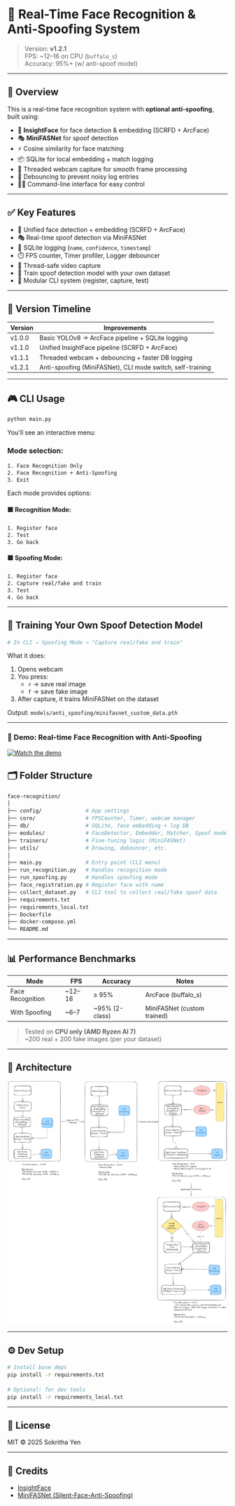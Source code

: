 # 🧠 Real-Time Face Recognition & Anti-Spoofing System

> Version: **v1.2.1**  
> FPS: ~12–16 on CPU (`buffalo_s`)  
> Accuracy: 95%+ (w/ anti-spoof model)

---

## 📌 Overview

This is a real-time face recognition system with **optional anti-spoofing**, built using:

- 🤖 **InsightFace** for face detection & embedding (SCRFD + ArcFace)
- 🎭 **MiniFASNet** for spoof detection
- ⚡ Cosine similarity for face matching
- 📦 SQLite for local embedding + match logging
- 🧵 Threaded webcam capture for smooth frame processing
- 🔁 Debouncing to prevent noisy log entries
- 🧑‍💻 Command-line interface for easy control

---

## ✅ Key Features

- 🧠 Unified face detection + embedding (SCRFD + ArcFace)
- 🎭 Real-time spoof detection via MiniFASNet
- 💾 SQLite logging (`name`, `confidence`, `timestamp`)
- ⏱️ FPS counter, Timer profiler, Logger debouncer
- 🔄 Thread-safe video capture
- 🚀 Train spoof detection model with your own dataset
- 🧩 Modular CLI system (register, capture, test)

---

## 🔄 Version Timeline

| Version  | Improvements                                                 |
|----------|--------------------------------------------------------------|
| v1.0.0   | Basic YOLOv8 → ArcFace pipeline + SQLite logging             |
| v1.1.0   | Unified InsightFace pipeline (SCRFD + ArcFace)               |
| v1.1.1   | Threaded webcam + debouncing + faster DB logging             |
| v1.2.1   | Anti-spoofing (MiniFASNet), CLI mode switch, self-training   |

---

## 🎮 CLI Usage

```bash
python main.py
```

You'll see an interactive menu:

### Mode selection:
```
1. Face Recognition Only
2. Face Recognition + Anti-Spoofing
3. Exit
```

Each mode provides options:

#### 🟦 Recognition Mode:
```
1. Register face
2. Test
3. Go back
```

#### 🟥 Spoofing Mode:
```
1. Register face
2. Capture real/fake and train
3. Test
4. Go back
```

---

## 🧪 Training Your Own Spoof Detection Model

```bash
# In CLI → Spoofing Mode → "Capture real/fake and train"
```

What it does:
1. Opens webcam
2. You press:
   - `r` → save real image
   - `f` → save fake image
3. After capture, it trains MiniFASNet on the dataset

Output: `models/anti_spoofing/minifasnet_custom_data.pth`

---

### 🎥 Demo: Real-time Face Recognition with Anti-Spoofing
[![Watch the demo](https://img.youtube.com/vi/VwyVgw2Gph4/0.jpg)](https://youtu.be/VwyVgw2Gph4)


## 🗂 Folder Structure

```bash
face-recognition/
│
├── config/              # App settings
├── core/                # FPSCounter, Timer, webcam manager
├── db/                  # SQLite, face embedding + log DB
├── modules/             # FaceDetector, Embedder, Matcher, Spoof model
├── trainers/            # Fine-tuning logic (MiniFASNet)
├── utils/               # Drawing, debouncer, etc.
│
├── main.py              # Entry point (CLI menu)
├── run_recognition.py   # Handles recognition mode
├── run_spoofing.py      # Handles spoofing mode
├── face_registration.py # Register face with name
├── collect_dataset.py   # CLI tool to collect real/fake spoof data
├── requirements.txt
├── requirements_local.txt
├── Dockerfile
├── docker-compose.yml
└── README.md
```

---

## 📊 Performance Benchmarks

| Mode              | FPS     | Accuracy     | Notes                       |
|-------------------|---------|--------------|-----------------------------|
| Face Recognition  | ~12–16  | ≥ 95%        | ArcFace (buffalo_s)         |
| With Spoofing     | ~6–7    | ~95% (2-class) | MiniFASNet (custom trained) |

> Tested on **CPU only (AMD Ryzen AI 7)**  
> ~200 real + 200 fake images (per your dataset)

---

## 📸 Architecture

![Architecture](./docs/face_pipeline_v121.png)

---

## ⚙️ Dev Setup

```bash
# Install base deps
pip install -r requirements.txt

# Optional: for dev tools
pip install -r requirements_local.txt
```

---


## 📝 License

MIT © 2025 Sokritha Yen

---

## 🙌 Credits

- [InsightFace](https://github.com/deepinsight/insightface)
- [MiniFASNet (Silent-Face-Anti-Spoofing)](https://github.com/ZitongYu/Face-Anti-Spoofing)